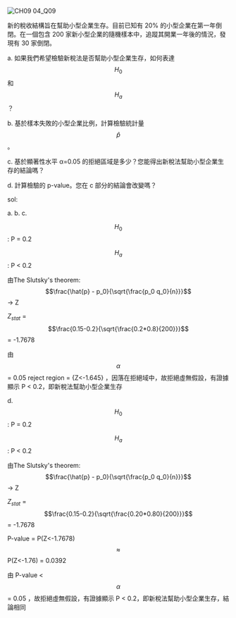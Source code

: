 ![CH09 04_Q09](https://github.com/user-attachments/assets/20479018-1739-4dc0-80f7-b768cb7e8e7c)


新的稅收結構旨在幫助小型企業生存。目前已知有 20% 的小型企業在第一年倒閉。在一個包含 200 家新小型企業的隨機樣本中，追蹤其開業一年後的情況，發現有 30 家倒閉。

a. 如果我們希望檢驗新稅法是否幫助小型企業生存，如何表達 $$H_0$$ ​和 $$H_a$$？

b. 基於樣本失敗的小型企業比例，計算檢驗統計量 $$\hat{p}$$。

c. 基於顯著性水平 α=0.05 的拒絕區域是多少？您能得出新稅法幫助小型企業生存的結論嗎？

d. 計算檢驗的 p-value。您在 c 部分的結論會改變嗎？


sol:

a. b. c.
   
   $$H_0$$ : P = 0.2
   
   $$H_a$$ : P < 0.2

   由The Slutsky's theorem: $$\frac{\hat{p} - p_0}{\sqrt{\frac{p_0 q_0}{n}}}$$ -> Z

   $Z_{stat}$ = $$\frac{0.15-0.2}{\sqrt{\frac{0.2*0.8}{200}}}$$ = -1.7678

   由 $$\alpha$$ = 0.05 reject region = {Z<-1.645} ，因落在拒絕域中，故拒絕虛無假設，有證據顯示 P < 0.2，即新稅法幫助小型企業生存


d. $$H_0$$ : P = 0.2
   
   $$H_a$$ : P < 0.2

   由The Slutsky's theorem: $$\frac{\hat{p} - p_0}{\sqrt{\frac{p_0 q_0}{n}}}$$ -> Z

   $Z_{stat}$ = $$\frac{0.15-0.2}{\sqrt{\frac{0.20*0.80}{200}}}$$ = -1.7678

   P-value = P(Z<-1.7678) $$\approx$$  P(Z<-1.76) = 0.0392

   由 P-value < $$\alpha$$ = 0.05 ，故拒絕虛無假設，有證據顯示 P < 0.2，即新稅法幫助小型企業生存，結論相同

